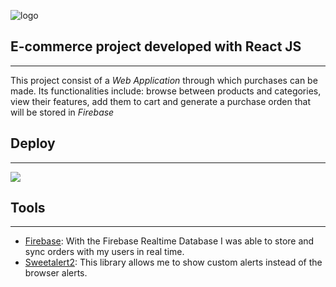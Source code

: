 ![logo](https://user-images.githubusercontent.com/95661814/183224945-e438a789-f903-4ad7-adcd-efc624ce07fb.png)

## E-commerce project developed with React JS
-----
This project consist of a *Web Application* through which purchases can be made. Its functionalities include: browse between products and categories, view their features, add them to cart and generate a purchase orden that will be stored in *Firebase*
 
## Deploy
 ------
![](https://user-images.githubusercontent.com/95661814/183224917-b7f3cff3-7147-4546-b466-5dbe860d77b6.gif)

 
## Tools
 ----
 - [Firebase](https://firebase.google.com/): With the Firebase Realtime Database I was able to store and sync orders with my users in real time.
 - [Sweetalert2](https://sweetalert2.github.io/): This library allows me to show custom alerts instead of the browser alerts.